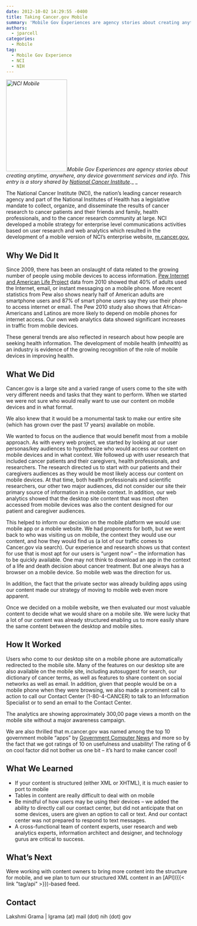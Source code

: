 ```yaml
---
date: 2012-10-02 14:29:55 -0400
title: Taking Cancer.gov Mobile
summary: 'Mobile Gov Experiences are agency stories about creating anytime, anywhere, any device government services and info. This entry is a story shared by National Cancer Institute. The National Cancer Institute (NCI), the nation&#8217;s leading cancer research agency and part of the National Institutes of Health has a legislative mandate to collect, organize, and disseminate the'
authors:
  - jparcell
categories:
  - Mobile
tag:
  - Mobile Gov Experience
  - NCI
  - NIH
---
```


_[<img class="alignright size-medium wp-image-95452" alt="NCI Mobile" src="https://s3.amazonaws.com/sitesusa/wp-content/uploads/sites/212/2013/12/ss_nci1-166x250.jpg" width="166" height="250" />](https://s3.amazonaws.com/sitesusa/wp-content/uploads/sites/212/2013/12/ss_nci1.jpg)Mobile Gov Experiences are agency stories about creating anytime, anywhere, any device government services and info. This entry is a story shared by <a href="http://www.cancer.gov/" rel="nofollow">National Cancer Institute</a>.__
  _ 

The National Cancer Institute (NCI), the nation&#8217;s leading cancer research agency and part of the National Institutes of Health has a legislative mandate to collect, organize, and disseminate the results of cancer research to cancer patients and their friends and family, health professionals, and to the cancer research community at large. NCI developed a mobile strategy for enterprise level communications activities based on user research and web analytics which resulted in the development of a mobile version of NCI&#8217;s enterprise website, <a href="http://m.cancer.gov" rel="nofollow">m.cancer.gov.</a>

## Why We Did It

Since 2009, there has been an onslaught of data related to the growing number of people using mobile devices to access information. <a href="http://pewinternet.org/Reports/2010/Mobile-Access-2010.aspx" rel="nofollow">Pew Internet and American Life Project</a> data from 2010 showed that 40% of adults used the Internet, email, or instant messaging on a mobile phone. More recent statistics from Pew also shows nearly half of American adults are smartphone users and 87% of smart phone users say they use their phone to access internet or email. The Pew 2010 study also shows that African-Americans and Latinos are more likely to depend on mobile phones for internet access. Our own web analytics data showed significant increases in traffic from mobile devices.

These general trends are also reflected in research about how people are seeking health information. The development of mobile health (_mhealth_) as an industry is evidence of the growing recognition of the role of mobile devices in improving health.

## What We Did

Cancer.gov is a large site and a varied range of users come to the site with very different needs and tasks that they want to perform. When we started we were not sure who would really want to use our content on mobile devices and in what format.

We also knew that it would be a monumental task to make our entire site (which has grown over the past 17 years) available on mobile.

We wanted to focus on the audience that would benefit most from a mobile approach. As with every web project, we started by looking at our user personas/key audiences to hypothesize who would access our content on mobile devices and in what context. We followed up with user research that included cancer patients and their caregivers, health professionals, and researchers. The research directed us to start with our patients and their caregivers audiences as they would be most likely access our content on mobile devices. At that time, both health professionals and scientific researchers, our other two major audiences, did not consider our site their primary source of information in a mobile context. In addition, our web analytics showed that the desktop site content that was most often accessed from mobile devices was also the content designed for our patient and caregiver audiences.

This helped to inform our decision on the mobile platform we would use: mobile app or a mobile website. We had proponents for both, but we went back to who was visiting us on mobile, the context they would use our content, and how they would find us (a lot of our traffic comes to Cancer.gov via search). Our experience and research shows us that context for use that is most apt for our users is &#8220;urgent now&#8221; &#8211; the information has to be quickly available. One may not think to download an app in the context of a life and death decision about cancer treatment. But one always has a browser on a mobile device. So mobile web was the direction for us.

In addition, the fact that the private sector was already building apps using our content made our strategy of moving to mobile web even more apparent.

Once we decided on a mobile website, we then evaluated our most valuable content to decide what we would share on a mobile site. We were lucky that a lot of our content was already structured enabling us to more easily share the same content between the desktop and mobile sites.

## How It Worked

Users who come to our desktop site on a mobile phone are automatically redirected to the mobile site. Many of the features on our desktop site are also available on the mobile site, including autosuggest for search, our dictionary of cancer terms, as well as features to share content on social networks as well as email. In addition, given that people would be on a mobile phone when they were browsing, we also made a prominent call to action to call our Contact Center (1-80-4-CANCER) to talk to an Information Specialist or to send an email to the Contact Center.

The analytics are showing approximately 300,00 page views a month on the mobile site without a major awareness campaign.

We are also thrilled that m.cancer.gov was named among the top 10 government mobile &#8220;apps&#8221; by <a href="http://gcn.com/Articles/2012/07/16/Agencies-build-digital-government-with-apps.aspx?Page=2" rel="nofollow">Government Computer News</a> and more so by the fact that we got ratings of 10 on usefulness and usability! The rating of 6 on cool factor did not bother us one bit &#8211; it&#8217;s hard to make cancer cool!

## What We Learned

  * If your content is structured (either XML or XHTML), it is much easier to port to mobile
  * Tables in content are really difficult to deal with on mobile
  * Be mindful of how users may be using their devices &#8211; we added the ability to directly call our contact center, but did not anticipate that on some devices, users are given an option to call or text. And our contact center was not prepared to respond to text messages.
  * A cross-functional team of content experts, user research and web analytics experts, information architect and designer, and technology gurus are critical to success.

## What&#8217;s Next

Were working with content owners to bring more content into the structure for mobile, and we plan to turn our structured XML content in an [API]({{< link "tag/api" >}})-based feed.

## Contact

Lakshmi Grama | lgrama (at) mail (dot) nih (dot) gov